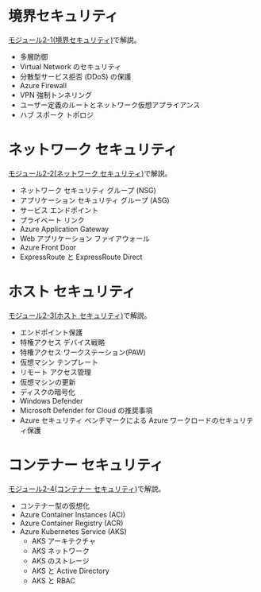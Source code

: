 # 境界セキュリティ

[モジュール2-1(境界セキュリティ)](mod02-01.md)で解説。

- 多層防御
- Virtual Network のセキュリティ
- 分散型サービス拒否 (DDoS) の保護
- Azure Firewall
- VPN 強制トンネリング
- ユーザー定義のルートとネットワーク仮想アプライアンス
- ハブ スポーク トポロジ

# ネットワーク セキュリティ

[モジュール2-2(ネットワーク セキュリティ)](mod02-02.md)で解説。

- ネットワーク セキュリティ グループ (NSG)
- アプリケーション セキュリティ グループ (ASG)
- サービス エンドポイント
- プライベート リンク
- Azure Application Gateway
- Web アプリケーション ファイアウォール
- Azure Front Door
- ExpressRoute と ExpressRoute Direct

# ホスト セキュリティ

[モジュール2-3(ホスト セキュリティ)](mod02-03.md)で解説。

- エンドポイント保護
- 特権アクセス デバイス戦略
- 特権アクセス ワークステーション(PAW)
- 仮想マシン テンプレート
- リモート アクセス管理
- 仮想マシンの更新
- ディスクの暗号化
- Windows Defender
- Microsoft Defender for Cloud の推奨事項
- Azure セキュリティ ベンチマークによる Azure ワークロードのセキュリティ保護

# コンテナー セキュリティ

[モジュール2-4(コンテナー セキュリティ)](mod02-04.md)で解説。

- コンテナー型の仮想化
- Azure Container Instances (ACI)
- Azure Container Registry (ACR)
- Azure Kubernetes Service (AKS)
  - AKS アーキテクチャ
  - AKS ネットワーク
  - AKS のストレージ
  - AKS と Active Directory
  - AKS と RBAC
